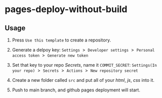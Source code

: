# pages-deploy-without-build

## Usage

1. Press `Use this template` to create a repository.

2. Generate a delpoy key: `Settings`&nbsp;&nbsp;>&nbsp;&nbsp;`Developer settings`&nbsp;&nbsp;>&nbsp;&nbsp;`Personal access token`&nbsp;&nbsp;>&nbsp;&nbsp;`Generate new token`

3. Set that key to your repo *Secrets*, name it `COMMIT_SECRET`: `Settings(In your repo)`&nbsp;&nbsp;>&nbsp;&nbsp;`Secrets`&nbsp;&nbsp;>&nbsp;&nbsp;`Actions`&nbsp;&nbsp;>&nbsp;&nbsp;`New repository secret`

4. Create a new folder called `src` and put all of your *html*, *js*, *css* into it.

5. Push to main branch, and github pages deployment will start.
